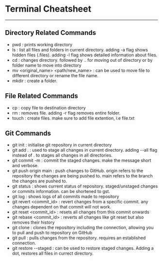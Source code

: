 # Terminal Cheatsheet
---
## Directory Related Commands
- pwd : prints working directory
- ls : list all files and folders in current directory. adding -a flag shows hidden files (.files). adding -l flag shows detailed information about files.
- cd : changes directory. followed by .. for moving out of directory or by folder name to move into directory
- mv <original_name> <path/new_name> : can be used to move file to different directory or rename the file name.
- mkdir <name>: create a folder.

## File Related Commands
 - cp <name> <destination>: copy file to destination directory
 - rm <name>: removes file. adding -r flag removes entire folder.
 - touch <name>: create files. make sure to add file extention, i.e file.txt

## Git Commands
- git init : initialise git repository in current directory
- git add . : used to stage all changes in current directory. adding --all flag instead of . to stages all changes in all directories.
- git commit -m <message> : commit the staged changes. make the message short and verbose.
- git push origin main : push changes to GitHub. origin refers to the repository the changes are being pushed to. main refers to the branch the changes are pushed to.
- git status : shows current status of repository. staged/unstaged changes or commits information. can be shortened to gst.
- git log : shows logs of all commits made to repository
- git revert <commit_id> : revert changes from a specific commit. any changes dependent on that commit will not work.
- git reset <commit_id> : resets all changes from this commit onwards
- git rebase <commit_id> : reverts all changes like git reset but also removes their history
- git clone : clones the repository including the connection, allowing you to pull and push to repository on GitHub
- git pull : pulls changes from the repository. requires an established connection.
- git restore --staged <file> : can be used to restore staged changes. Adding a dot, restores all files in currect directory.